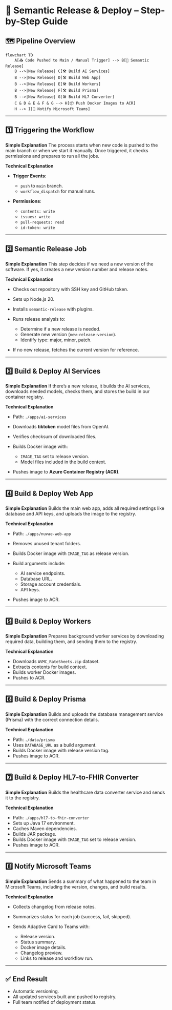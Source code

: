 # 🚀 Semantic Release & Deploy – Step-by-Step Guide

## 🗺️ Pipeline Overview

```mermaid
flowchart TD
    A[📥 Code Pushed to Main / Manual Trigger] --> B[🤖 Semantic Release]
    B -->|New Release| C[🛠️ Build AI Services]
    B -->|New Release| D[🛠️ Build Web App]
    B -->|New Release| E[🛠️ Build Workers]
    B -->|New Release| F[🛠️ Build Prisma]
    B -->|New Release| G[🛠️ Build HL7 Converter]
    C & D & E & F & G --> H[📦 Push Docker Images to ACR]
    H --> I[💬 Notify Microsoft Teams]
````

---

## 1️⃣ Triggering the Workflow

**Simple Explanation**
The process starts when new code is pushed to the main branch or when we start it manually. Once triggered, it checks permissions and prepares to run all the jobs.

**Technical Explanation**

* **Trigger Events**:

  * `push` to `main` branch.
  * `workflow_dispatch` for manual runs.
* **Permissions**:

  * `contents: write`
  * `issues: write`
  * `pull-requests: read`
  * `id-token: write`

---

## 2️⃣ Semantic Release Job

**Simple Explanation**
This step decides if we need a new version of the software. If yes, it creates a new version number and release notes.

**Technical Explanation**

* Checks out repository with SSH key and GitHub token.
* Sets up Node.js 20.
* Installs `semantic-release` with plugins.
* Runs release analysis to:

  * Determine if a new release is needed.
  * Generate new version (`new-release-version`).
  * Identify type: major, minor, patch.
* If no new release, fetches the current version for reference.

---

## 3️⃣ Build & Deploy AI Services

**Simple Explanation**
If there’s a new release, it builds the AI services, downloads needed models, checks them, and stores the build in our container registry.

**Technical Explanation**

* Path: `./apps/ai-services`
* Downloads **tiktoken** model files from OpenAI.
* Verifies checksum of downloaded files.
* Builds Docker image with:

  * `IMAGE_TAG` set to release version.
  * Model files included in the build context.
* Pushes image to **Azure Container Registry (ACR)**.

---

## 4️⃣ Build & Deploy Web App

**Simple Explanation**
Builds the main web app, adds all required settings like database and API keys, and uploads the image to the registry.

**Technical Explanation**

* Path: `./apps/nuvae-web-app`
* Removes unused tenant folders.
* Builds Docker image with `IMAGE_TAG` as release version.
* Build arguments include:

  * AI service endpoints.
  * Database URL.
  * Storage account credentials.
  * API keys.
* Pushes image to ACR.

---

## 5️⃣ Build & Deploy Workers

**Simple Explanation**
Prepares background worker services by downloading required data, building them, and sending them to the registry.

**Technical Explanation**

* Downloads `AVMC_RateSheets.zip` dataset.
* Extracts contents for build context.
* Builds worker Docker images.
* Pushes to ACR.

---

## 6️⃣ Build & Deploy Prisma

**Simple Explanation**
Builds and uploads the database management service (Prisma) with the correct connection details.

**Technical Explanation**

* Path: `./data/prisma`
* Uses `DATABASE_URL` as a build argument.
* Builds Docker image with release version tag.
* Pushes image to ACR.

---

## 7️⃣ Build & Deploy HL7-to-FHIR Converter

**Simple Explanation**
Builds the healthcare data converter service and sends it to the registry.

**Technical Explanation**

* Path: `./apps/hl7-to-fhir-converter`
* Sets up Java 17 environment.
* Caches Maven dependencies.
* Builds JAR package.
* Builds Docker image with `IMAGE_TAG` set to release version.
* Pushes image to ACR.

---

## 8️⃣ Notify Microsoft Teams

**Simple Explanation**
Sends a summary of what happened to the team in Microsoft Teams, including the version, changes, and build results.

**Technical Explanation**

* Collects changelog from release notes.
* Summarizes status for each job (success, fail, skipped).
* Sends Adaptive Card to Teams with:

  * Release version.
  * Status summary.
  * Docker image details.
  * Changelog preview.
  * Links to release and workflow run.

---

## ✅ End Result

* Automatic versioning.
* All updated services built and pushed to registry.
* Full team notified of deployment status.

```


